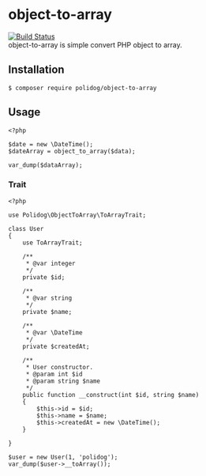 # object-to-array
[![Build Status](https://travis-ci.org/polidog/object-to-array.svg?branch=master)](https://travis-ci.org/polidog/object-to-array)  
object-to-array is simple convert PHP object to array.


## Installation

```
$ composer require polidog/object-to-array
```

## Usage

```
<?php

$date = new \DateTime();
$dateArray = object_to_array($data);

var_dump($dataArray);
```


### Trait

```
<?php

use Polidog\ObjectToArray\ToArrayTrait;

class User
{
    use ToArrayTrait;

    /**
     * @var integer
     */
    private $id;

    /**
     * @var string
     */
    private $name;

    /**
     * @var \DateTime
     */
    private $createdAt;

    /**
     * User constructor.
     * @param int $id
     * @param string $name
     */
    public function __construct(int $id, string $name)
    {
        $this->id = $id;
        $this->name = $name;
        $this->createdAt = new \DateTime();
    }
    
}

$user = new User(1, 'polidog');
var_dump($user->__toArray());
```



